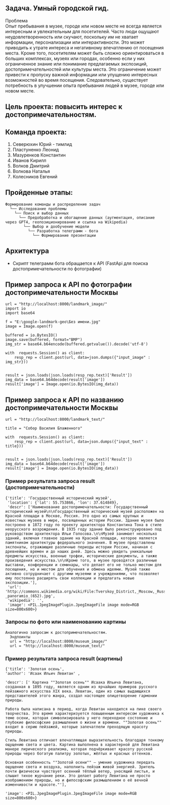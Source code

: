 ## Задача. Умный городской гид.  
Проблема  
Опыт пребывания в музее, городе или новом месте не всегда является интересным и увлекательным для посетителей. Часто люди ощущают неудовлетворенность или скучают, поскольку им не хватает информации, персонализации или интерактивности. Это может приводить к утрате интереса и негативному впечатлению от посещения места.
Кроме того, посетителям может быть сложно ориентироваться в больших комплексах, музеях или городах, особенно если у них ограниченное знание или понимание предлагаемых экспозиций, достопримечательностей или культуры места. Это ограничение может привести к пропуску важной информации или упущению интересных возможностей во время посещения.
Следовательно, существует потребность в улучшении опыта пребывания людей в музее, городе или новом месте.  

## Цель проекта: повысить интерес к достопримечательностям.  

## Команда проекта:
1. Северюхин Юрий - тимлид
2. Пластуненко Леонид
3. Мазуренков Константин
4. Иванов Кирилл
5. Волков Дмитрий
6. Волкова Наталья
7. Колесников Евгений  

## Пройденные этапы:
```
Формирование команды и распределение задач
  └── Исследование проблемы
    └── Поиск и выбор данных
      └── Предобработка и обогащение данных (аугментация, описание через GPT4, геопозиционирование и ссылка на Wikipedia)
        └── Выбор и дообучение модели 
          └── Разработка телеграмм - бота
            └── Формирование презентации     
```
## Архитектура

- Скрипт телеграмм бота обращается к API (FastApi для поиска достопримечательности по фотографии)

## Пример запроса к API по фотографии достопримечательности Москвы

```
url = "http://localhost:8000/landmark_image/"
import io
import base64

f = "E:\google-landmark-geo\Без имени.jpg"
image = Image.open(f)

buffered = io.BytesIO()
image.save(buffered, format="BMP")
img_str = base64.b64encode(buffered.getvalue()).decode('utf-8')

with  requests.Session() as client:
    resp_rep = client.post(url, data=json.dumps({"input_image" : img_str}))


result = json.loads(json.loads(resp_rep.text)['Result'])
img_data = base64.b64decode(result['image'])
result['image'] = Image.open(io.BytesIO(img_data))

```

## Пример запроса к API по названию достопримечательности Москвы

```
url = "http://localhost:8000/landmark_text/"

title = "Собор Василия Блаженного"

with  requests.Session() as client:
    resp_rep = client.post(url, data=json.dumps({"input_text" : title}))


result = json.loads(json.loads(resp_rep.text)['Result'])
img_data = base64.b64decode(result['image'])
result['image'] = Image.open(io.BytesIO(img_data))

```

### Пример результата запроса result (достопримечательности)


```
{'title': 'Государственный исторический музей',
 'location': {'lat': 55.753866, 'lon': 37.614849},
 'descr': ['Наименование достопримечательности: Государственный исторический музей\n\nГосударственный исторический музей расположен на Красной площади в Москве, Россия. Это одно из самых крупных и известных музеев в мире, посвященных истории России. Здание музея было построено в 1872 году по проекту архитектора Константина Тона в стиле неорусского возрождения. В 1935 году здание было реконструировано под руководством архитектора Ильи Голосова.\n\nМузей занимает несколько зданий, включая главное здание на Красной площади, которое является памятником архитектуры федерального значения. В музее представлены экспонаты, отражающие различные периоды истории России, начиная с древнейших времен и до наших дней. Здесь можно увидеть уникальные предметы искусства, военные трофеи, исторические документы, а также произведения искусства.\n\nКроме того, в музее проводятся различные выставки, конференции и семинары, что делает его не только местом для посещения, но и местом для обучения и обмена идеями. Музей также активно сотрудничает с другими музеями и учреждениями, что позволяет ему постоянно расширять свои коллекции и предлагать новые экспозиции.'],
 'url': 'http://commons.wikimedia.org/wiki/File:Tverskoy_District,_Moscow,_Russia_-_panoramio_(652).jpg',
 'wikipedia': '',
 'image': <PIL.JpegImagePlugin.JpegImageFile image mode=RGB size=800x600>}
```

### Запросы по фото или наименованию картины

```
Аналогично запросам к достопримечательностям.
  Эндпоинты
  url = "http://localhost:8000/museum_image/"
  url = "http://localhost:8000/museum_text/"
``` 

### Пример результата запроса result (картины)


  ```
{'title': 'Золотая осень',
 'author': 'Исаак Ильич Левитан' ,

 'descr': [' Картина ""Золотая осень"" Исаака Ильича Левитана, созданная в 1895 году, является одним из ярчайших примеров русского пейзажного искусства XIX века. Левитан, один из самых выдающихся представителей этого жанра, создал настоящее олицетворение гармонии природы.

Работа была написана в период, когда Левитан находился на пике своего творчества. Это время характеризуется повышенным интересом художника к теме осени, которая символизировала у него переходное состояние и глубокие философские размышления о жизни и времени. ""Золотая осень"" входит в серию пейзажей, которые запечатлели преходящую красоту природы.

Стиль Левитана отличает впечатляющая выразительность благодаря тонкому ощущению света и цвета. Картина выполнена в характерной для Левитана манере лирического реализма, которая подчёркивает красоту русской природы через богатую палитру золотых, жёлтых и красных оттенков.

Основная особенность ""Золотой осени"" — умение художника передать ощущение света и воздуха, наполнить пейзаж живой энергией. Зритель почти физически чувствует осенний тёплый ветер, уносящий листья, и слышит тихое журчание реки. Это делает работу Левитана не просто изображением природы, но и философским размышлением о её вечной изменчивости и красоте."'],

 'image': <PIL.JpegImagePlugin.JpegImageFile image mode=RGB size=800x600>}
```
